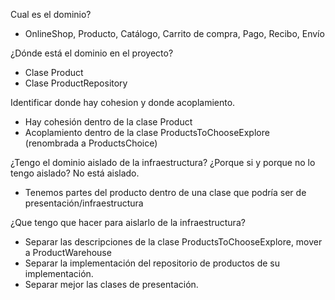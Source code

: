 Cual es el dominio?
- OnlineShop, Producto, Catálogo, Carrito de compra, Pago, Recibo, Envío

¿Dónde está el dominio en el proyecto?
- Clase Product
- Clase ProductRepository

Identificar donde hay cohesion y donde acoplamiento.
- Hay cohesión dentro de la clase Product
- Acoplamiento dentro de la clase ProductsToChooseExplore (renombrada a ProductsChoice)

¿Tengo el dominio aislado de la infraestructura? ¿Porque si y porque no lo tengo aislado?
 No está aislado. 
- Tenemos partes del producto dentro de una clase que podría ser de presentación/infraestructura

¿Que tengo que hacer para aislarlo de la infraestructura?
- Separar las descripciones de la clase ProductsToChooseExplore, mover a ProductWarehouse
- Separar la implementación del repositorio de productos de su implementación.
- Separar mejor las clases de presentación.
